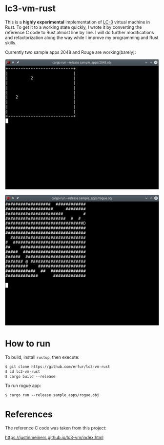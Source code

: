 # lc3-vm-rust

This is a **highly experimental** implementation of [LC-3](https://en.wikipedia.org/wiki/LC-3) virtual machine in Rust. To get it to a working state quickly, I wrote it by converting the reference C code to Rust almost line by line. I will do further modifications and refactorization along the way while I improve my programming and Rust skills.

Currently two sample apps 2048 and Rouge are working(barely):

![](ss/2048.png)

![](ss/rogue.png)

# How to run

To build, install ```rustup```, then execute:
```
$ git clone https://github.com/erfur/lc3-vm-rust
$ cd lc3-vm-rust
$ cargo build --release
```

To run rogue app:
```
$ cargo run --release sample_apps/rogue.obj
```

# References

The reference C code was taken from this project: 

https://justinmeiners.github.io/lc3-vm/index.html